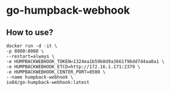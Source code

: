# go-humpback-webhook

## How to use?

``` shell
docker run -d -it \
-p 8080:8080 \
--restart=always \
-e HUMPBACKWEBHOOK_TOKEN=1324ea1b59b0d9a3661f96dd7d4aa0a1 \
-e HUMPBACKWEBHOOK_ETCD=http://172.16.1.171:2379 \
-e HUMPBACKWEBHOOK_CENTER_PORT=8500 \
--name humpback-webhook \
io84/go-humpback-webhook:latest
```
